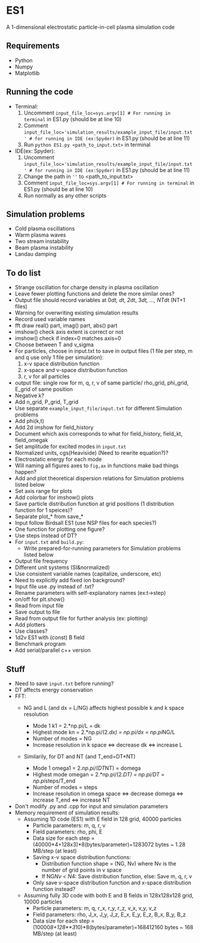 # ES1A 1-dimensional electrostatic particle-in-cell plasma simulation code## Requirements- Python - Numpy- Matplotlib## Running the code- Terminal:     1. Uncomment `input_file_loc=sys.argv[1] # For running in terminal` in ES1.py (should be at line 10)    2. Comment `input_file_loc='simulation_results/example_input_file/input.txt' # for running in IDE (ex:Spyder)` in ES1.py (should be at line 11)    3. Run `python ES1.py <path_to_input.txt>` in terminal- IDE(ex: Spyder):     1. Uncomment `input_file_loc='simulation_results/example_input_file/input.txt' # for running in IDE (ex:Spyder)` in ES1.py (should be at line 11)    2. Change the path in `''` to <path_to_input.txt>    3. Comment `input_file_loc=sys.argv[1] # For running in terminal` in ES1.py (should be at line 10)    4. Run normally as any other scripts## Simulation problems- Cold plasma oscillations- Warm plasma waves- Two stream instability- Beam plasma instability- Landau damping## To do list - Strange oscillation for charge density in plasma oscillation- Leave fewer plotting functions and delete the more similar ones? - Output file should record variables at 0*dt, dt, 2*dt, 3*dt, ..., NT*dt (NT+1 files)- Warning for overwriting existing simulation results- Record used variable names- fft draw real() part, imag() part, abs() part- imshow() check axis extent is correct or not- imshow() check if index=0 matches axis=0- Choose between T and v_sigma- For particles, choose in input.txt to save in output files (1 file per step, m and q use only 1 file per simulation):    1. x-v space distribution function    2. x-space and v-space distribution function    3. r, v for all particles- output file: single row for m, q, r, v of same particle/ rho_grid, phi_grid, E_grid of same position - Negative k?- Add n_grid, P_grid, T_grid- Use separate `example_input_file/input.txt` for different Simulation problems- Add phi(k,t)- Add 2d imshow for field_history- Document which axis corresponds to what for field_history, field_kt, field_omegak- Set amplitude for excited modes in `input.txt`- Normalized units, cgs(Heaviside) (Need to rewrite equation?)?- Electrostatic energy for each mode- Will naming all figures axes to `fig,ax` in functions make bad things happen?- Add and plot theoretical dispersion relations for Simulation problems listed below- Set axis range for plots - Add colorbar for imshow() plots- Save particle distribution function at grid positions (1 distribution function for 1 speices)?- Separate plot_* from save_*- Input follow Birdsall ES1 (use NSP files for each species?)- One function for plotting one figure?- Use steps instead of DT?- For `input.txt` and `build.py`:    - Write prepared-for-running parameters for Simulation problems listed below- Output file frequency- Different unit systems (SI&normalized)- Use consistent variable names (capitalize, underscore, etc)- Need to explicitly add fixed ion background?- Input file use .py instead of .txt?- Rename parameters with self-explanatory names (ex:t->step)- on/off for plt.show()- Read from input file - Save output to file- Read from output file for further analysis (ex: plotting)- Add plotters- Use classes?- 1d2v ES1 with (const) B field- Benchmark program- Add serial/parallel c++ version## Stuff- Need to save `input.txt` before running?- DT affects energy conservation- FFT:    - NG and L (and dx = L/NG) affects highest possible k and k space resolution        - Mode 1 k1 = 2.*np.pi/L = dk        - Highest mode kn = 2.*np.pi/(2.*dx) = np.pi/dx = np.pi*NG/L        - Number of modes = NG        - Increase resolution in k space <=> decrease dk <=> increase L        - Similarily, for DT and NT (and T_end=DT*NT)         - Mode 1 omega1 = 2.*np.pi/(DT*NT) = domega        - Highest mode omegan = 2.*np.pi/(2.*DT) = np.pi/DT = np.pi*steps/T_end        - Number of modes = steps        - Increase resolution in omega space <=> decrease domega <=> increase T_end <=> increase NT- Don't modify .py and .cpp for input and simulation parameters- Memory requirement of simulation results:    - Assuming 1D code (ES1) with E field in 128 grid, 40000 particles        - Particle parameters: m, q, r, v        - Field parameters: rho, phi, E        - Data size for each step = (40000*4+128x3)*8(bytes/parameter)=1283072 bytes ~ 1.28 MB/step (at least)        - Saving x-v space distribution functions:            - Distribution function shape = (NG, Nv) where Nv is the number of grid points in v space            - If NG*Nv < N*4: Save distribution function, else: Save m, q, r, v        - Only save v-space distribution function and x-space distribution function instead?    - Assuming fully 3D code with both E and B fields in 128x128x128 grid, 10000 particles        - Particle parameters: m, q, r_x, r_y, r_z, v_x, v_y, v_z        - Field parameters: rho, J_x, J_y, J_z, E_x, E_y, E_z, B_x, B_y, B_z        - Data size for each step = (10000*8+128**3*10)*8(bytes/parameter)=168412160 bytes ~ 168 MB/step (at least)